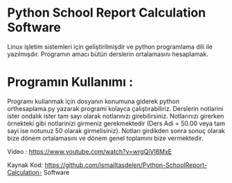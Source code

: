 # Python School Report Calculation Software

Linux işletim sistemleri için geliştirilmişdir ve python programlama dili ile yazılmışdır. Programın amacı bütün derslerin ortalamasını hesaplamak.

# Programın Kullanımı : 

Programı kullanmak için dosyanın konumuna giderek python orthesaplama.py yazarak programi kolayca çalıştırabiliriz. Derslerin notlarini ister ondalık ister tam sayı olarak notlarınızı girebilirsiniz. Notlarınızı girerken örnekteki gibi notlarinizi girmeniz gerekmektedir (Ders Adi = 50.00 veya tam sayi ise notunuz 50 olarak girmelisiniz). Notları girdikden sonra sonuç olarak bize dönem ortalamasını ve dönem genel toplamını bize vermektedir.

Video : https://www.youtube.com/watch?v=wrgQiVl8MxE

Kaynak Kod: https://github.com/ismailtasdelen/Python-SchoolReport-Calculation-
Software
